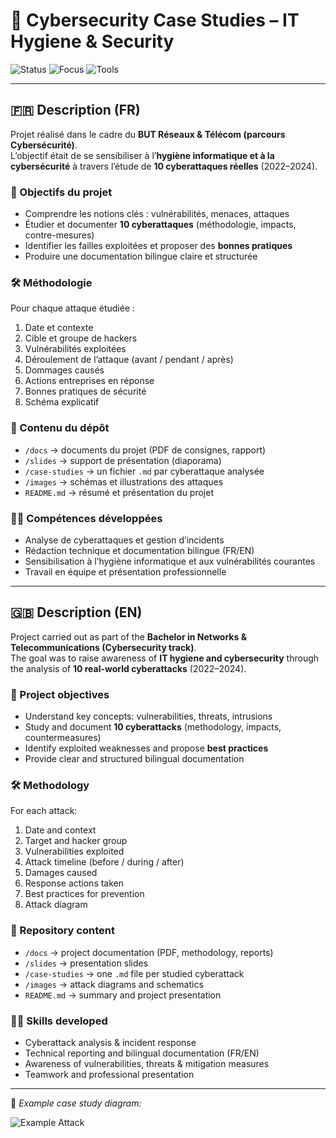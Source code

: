 # 🔐 Cybersecurity Case Studies – IT Hygiene & Security  

![Status](https://img.shields.io/badge/Status-Completed-brightgreen)
![Focus](https://img.shields.io/badge/Focus-Cybersecurity-red)
![Tools](https://img.shields.io/badge/Tools-Research%20%7C%20Docs-blue)

---

## 🇫🇷 Description (FR)

Projet réalisé dans le cadre du **BUT Réseaux & Télécom (parcours Cybersécurité)**.  
L’objectif était de se sensibiliser à l’**hygiène informatique et à la cybersécurité** à travers l’étude de **10 cyberattaques réelles** (2022–2024).  

### 🎯 Objectifs du projet
- Comprendre les notions clés : vulnérabilités, menaces, attaques  
- Étudier et documenter **10 cyberattaques** (méthodologie, impacts, contre-mesures)  
- Identifier les failles exploitées et proposer des **bonnes pratiques**  
- Produire une documentation bilingue claire et structurée  

### 🛠️ Méthodologie
Pour chaque attaque étudiée :  
1. Date et contexte  
2. Cible et groupe de hackers  
3. Vulnérabilités exploitées  
4. Déroulement de l’attaque (avant / pendant / après)  
5. Dommages causés  
6. Actions entreprises en réponse  
7. Bonnes pratiques de sécurité  
8. Schéma explicatif  

### 📂 Contenu du dépôt
- `/docs` → documents du projet (PDF de consignes, rapport)  
- `/slides` → support de présentation (diaporama)  
- `/case-studies` → un fichier `.md` par cyberattaque analysée  
- `/images` → schémas et illustrations des attaques  
- `README.md` → résumé et présentation du projet  

### 👨‍💻 Compétences développées
- Analyse de cyberattaques et gestion d’incidents  
- Rédaction technique et documentation bilingue (FR/EN)  
- Sensibilisation à l’hygiène informatique et aux vulnérabilités courantes  
- Travail en équipe et présentation professionnelle  

---

## 🇬🇧 Description (EN)

Project carried out as part of the **Bachelor in Networks & Telecommunications (Cybersecurity track)**.  
The goal was to raise awareness of **IT hygiene and cybersecurity** through the analysis of **10 real-world cyberattacks** (2022–2024).  

### 🎯 Project objectives
- Understand key concepts: vulnerabilities, threats, intrusions  
- Study and document **10 cyberattacks** (methodology, impacts, countermeasures)  
- Identify exploited weaknesses and propose **best practices**  
- Provide clear and structured bilingual documentation  

### 🛠️ Methodology
For each attack:  
1. Date and context  
2. Target and hacker group  
3. Vulnerabilities exploited  
4. Attack timeline (before / during / after)  
5. Damages caused  
6. Response actions taken  
7. Best practices for prevention  
8. Attack diagram  

### 📂 Repository content
- `/docs` → project documentation (PDF, methodology, reports)  
- `/slides` → presentation slides  
- `/case-studies` → one `.md` file per studied cyberattack  
- `/images` → attack diagrams and schematics  
- `README.md` → summary and project presentation  

### 👨‍💻 Skills developed
- Cyberattack analysis & incident response  
- Technical reporting and bilingual documentation (FR/EN)  
- Awareness of vulnerabilities, threats & mitigation measures  
- Teamwork and professional presentation  

---

📸 *Example case study diagram:*  

![Example Attack](images/commonspirit.png)
